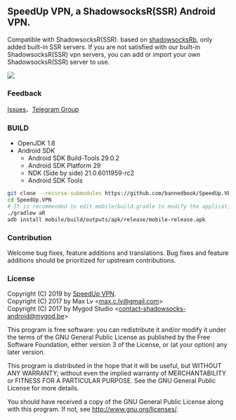 ## SpeedUp VPN, a ShadowsocksR(SSR) Android VPN. 

Compatible with ShadowsocksR(SSR). based on <a href="https://github.com/shadowsocksRb/shadowsocksRb-android">shadowsocksRb</a>, only added built-in SSR servers. If you are not satisfied with our built-in ShadowsocksR(SSR) vpn servers, you can add or import your own ShadowsocksR(SSR) server to use.

<p><a href="https://play.google.com/store/apps/details?id=free.ssr.proxy.SpeedUp.VPN"><img src="https://camo.githubusercontent.com/bdaf711a93d64d0bb5e5abfc346a8b84ea47f164/68747470733a2f2f706c61792e676f6f676c652e636f6d2f696e746c2f656e5f75732f6261646765732f696d616765732f67656e657269632f656e2d706c61792d62616467652e706e67" style="max-width:100%"></a>
</p>

### Feedback
<a target="_blank" href="https://github.com/bannedbook/SpeedUp.VPN/issues">Issues</a>、<a target="_blank" href="https://t.me/fqchat">Telegram Group</a>

### BUILD

* OpenJDK 1.8
* Android SDK
  - Android SDK Build-Tools 29.0.2
  - Android SDK Platform 29
  - NDK (Side by side) 21.0.6011959-rc2
  - Android SDK Tools

```bash
git clone --recurse-submodules https://github.com/bannedbook/SpeedUp.VPN.git
cd SpeedUp.VPN
# It is recommended to edit mobile/build.gradle to modify the applicationId to avoid detection.
./gradlew aR
adb install mobile/build/outputs/apk/release/mobile-release.apk
```

### Contribution

Welcome bug fixes, feature additions and translations. Bug fixes and feature additions should be prioritized for upstream contributions.

### License
<p>Copyright (C) 2019 by <a href="https://github.com/bannedbook/SpeedUp.VPN">SpeedUp VPN</a>.<br>
Copyright (C) 2017 by Max Lv &lt;<a href="mailto:max.c.lv@gmail.com">max.c.lv@gmail.com</a>&gt;<br>
Copyright (C) 2017 by Mygod Studio &lt;<a href="mailto:contact-shadowsocks-android@mygod.be">contact-shadowsocks-android@mygod.be</a>&gt;</p>
<p>This program is free software: you can redistribute it and/or modify
it under the terms of the GNU General Public License as published by
the Free Software Foundation, either version 3 of the License, or
(at your option) any later version.</p>
<p>This program is distributed in the hope that it will be useful,
but WITHOUT ANY WARRANTY; without even the implied warranty of
MERCHANTABILITY or FITNESS FOR A PARTICULAR PURPOSE.  See the
GNU General Public License for more details.</p>
<p>You should have received a copy of the GNU General Public License
along with this program. If not, see <a href="http://www.gnu.org/licenses/" rel="nofollow">http://www.gnu.org/licenses/</a>.</p>
